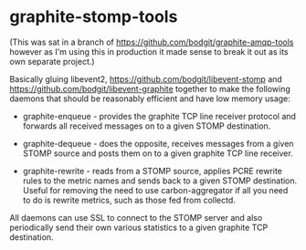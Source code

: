 graphite-stomp-tools
====================

(This was sat in a branch of https://github.com/bodgit/graphite-amqp-tools however as I'm using this in production it made sense to break it out as its own separate project.)

Basically gluing libevent2, https://github.com/bodgit/libevent-stomp and https://github.com/bodgit/libevent-graphite together to make the following daemons that should be reasonably efficient and have low memory usage:

* graphite-enqueue - provides the graphite TCP line receiver protocol and forwards all received messages on to a given STOMP destination.

* graphite-dequeue - does the opposite, receives messages from a given STOMP source and posts them on to a given graphite TCP line receiver.

* graphite-rewrite - reads from a STOMP source, applies PCRE rewrite rules to the metric names and sends back to a given STOMP destination. Useful for removing the need to use carbon-aggregator if all you need to do is rewrite metrics, such as those fed from collectd.

All daemons can use SSL to connect to the STOMP server and also periodically send their own various statistics to a given graphite TCP destination.
